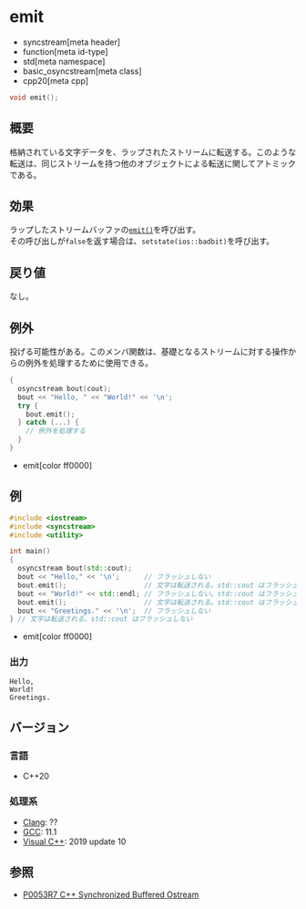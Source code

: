 # emit
* syncstream[meta header]
* function[meta id-type]
* std[meta namespace]
* basic_osyncstream[meta class]
* cpp20[meta cpp]

```cpp
void emit();
```

## 概要
格納されている文字データを、ラップされたストリームに転送する。このような転送は、同じストリームを持つ他のオブジェクトによる転送に関してアトミックである。


## 効果
ラップしたストリームバッファの[`emit()`](../basic_syncbuf/emit.md)を呼び出す。  
その呼び出しが`false`を返す場合は、`setstate(ios::badbit)`を呼び出す。  


## 戻り値
なし。


## 例外
投げる可能性がある。このメンバ関数は、基礎となるストリームに対する操作からの例外を処理するために使用できる。

```cpp
{
  osyncstream bout(cout);
  bout << "Hello, " << "World!" << '\n';
  try {
    bout.emit();
  } catch (...) {
    // 例外を処理する
  }
}
```
* emit[color ff0000]

## 例
```cpp example
#include <iostream>
#include <syncstream>
#include <utility>

int main()
{
  osyncstream bout(std::cout);
  bout << "Hello," << '\n';      // フラッシュしない
  bout.emit();                   // 文字は転送される。std::cout はフラッシュしない
  bout << "World!" << std::endl; // フラッシュしない。std::cout はフラッシュしない
  bout.emit();                   // 文字は転送される。std::cout はフラッシュする
  bout << "Greetings." << '\n';  // フラッシュしない
} // 文字は転送される。std::cout はフラッシュしない
```
* emit[color ff0000]

### 出力
```
Hello,
World!
Greetings.
```


## バージョン
### 言語
- C++20

### 処理系
- [Clang](/implementation.md#clang): ??
- [GCC](/implementation.md#gcc): 11.1
- [Visual C++](/implementation.md#visual_cpp): 2019 update 10


## 参照
- [P0053R7 C++ Synchronized Buffered Ostream](http://www.open-std.org/jtc1/sc22/wg21/docs/papers/2017/p0053r7.pdf)
